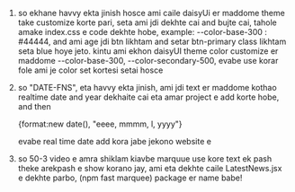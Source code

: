 1. so ekhane havvy ekta jinish hosce ami caile daisyUi er maddome theme take customize korte pari, seta ami jdi dekhte cai and bujte cai, tahole amake index.css e code dekhte hobe, example: --color-base-300 : #44444, and ami age jdi btn likhtam and setar btn-primary class likhtam seta blue hoye jeto. kintu ami ekhon daisyUI theme color customize er maddome --color-base-300, --color-secondary-500, evabe use korar fole ami je color set kortesi setai hosce

2. so "DATE-FNS", eta havvy ekta jinish, ami jdi text er maddome kothao realtime date and year dekhaite cai eta amar project e add korte hobe, and then <p>{format:new date(), "eeee, mmmm, l, yyyy"}</p> evabe real time date add kora jabe jekono website e

3. so 50-3 video e amra shiklam kiavbe marquue use kore text ek pash theke arekpash e show korano jay, ami eta dekhte caile LatestNews.jsx e dekhte parbo, (npm fast marquee) package er name babe!
